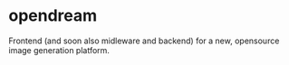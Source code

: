 # opendream
Frontend (and soon also midleware and backend) for a new, opensource image generation platform.

